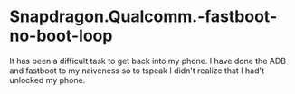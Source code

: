 # Snapdragon.Qualcomm.-fastboot-no-boot-loop
It has been a difficult task to get back into my phone. I have done the ADB and fastboot to my naiveness so to tspeak I didn't realize that I had't unlocked my phone. 
